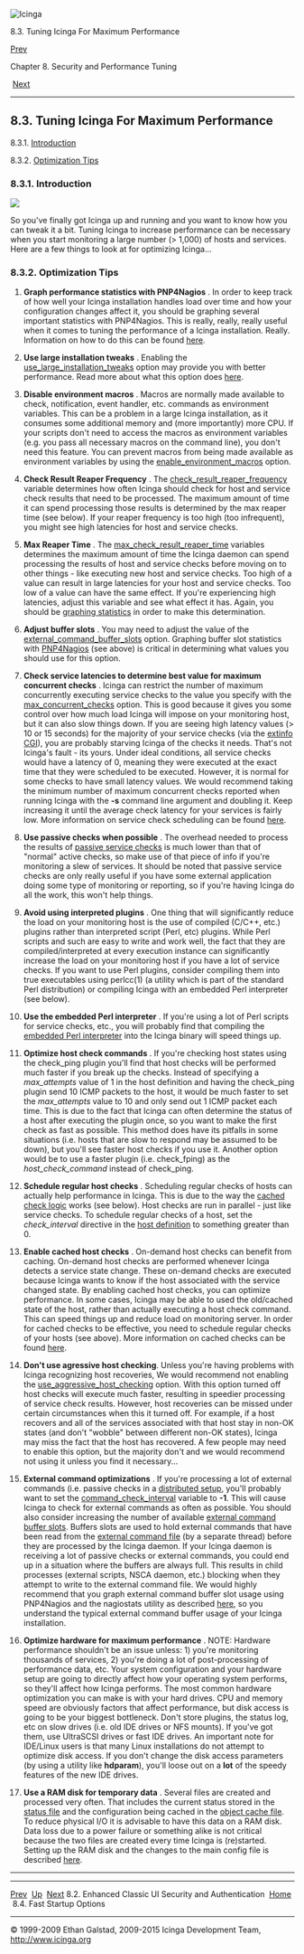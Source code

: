 ![Icinga](../images/logofullsize.png "Icinga")

8.3. Tuning Icinga For Maximum Performance

[Prev](cgisecurity.md) 

Chapter 8. Security and Performance Tuning

 [Next](faststartup.md)

* * * * *

8.3. Tuning Icinga For Maximum Performance
------------------------------------------

8.3.1. [Introduction](tuning.md#introduction)

8.3.2. [Optimization Tips](tuning.md#optimizationtips)

### 8.3.1. Introduction

![](../images/tuning.png)

So you've finally got Icinga up and running and you want to know how you
can tweak it a bit. Tuning Icinga to increase performance can be
necessary when you start monitoring a large number (\> 1,000) of hosts
and services. Here are a few things to look at for optimizing Icinga...

### 8.3.2. Optimization Tips

1.  **Graph performance statistics with PNP4Nagios** . In order to keep
    track of how well your Icinga installation handles load over time
    and how your configuration changes affect it, you should be graphing
    several important statistics with PNP4Nagios. This is really,
    really, really useful when it comes to tuning the performance of a
    Icinga installation. Really. Information on how to do this can be
    found
    [here](perfgraphs.md "8.7. Graphing Performance Info With PNP4Nagios").

2.  **Use large installation tweaks** . Enabling the
    [use\_large\_installation\_tweaks](configmain.md#configmain-use_large_installation_tweaks)
    option may provide you with better performance. Read more about what
    this option does
    [here](largeinstalltweaks.md "8.5. Large Installation Tweaks").

3.  **Disable environment macros** . Macros are normally made available
    to check, notification, event handler, etc. commands as environment
    variables. This can be a problem in a large Icinga installation, as
    it consumes some additional memory and (more importantly) more CPU.
    If your scripts don't need to access the macros as environment
    variables (e.g. you pass all necessary macros on the command line),
    you don't need this feature. You can prevent macros from being made
    available as environment variables by using the
    [enable\_environment\_macros](configmain.md#configmain-enable_environment_macros)
    option.

4.  **Check Result Reaper Frequency** . The
    [check\_result\_reaper\_frequency](configmain.md#configmain-check_result_reaper_frequency)
    variable determines how often Icinga should check for host and
    service check results that need to be processed. The maximum amount
    of time it can spend processing those results is determined by the
    max reaper time (see below). If your reaper frequency is too high
    (too infrequent), you might see high latencies for host and service
    checks.

5.  **Max Reaper Time** . The
    [max\_check\_result\_reaper\_time](configmain.md#configmain-max_check_result_reaper_time)
    variables determines the maximum amount of time the Icinga daemon
    can spend processing the results of host and service checks before
    moving on to other things - like executing new host and service
    checks. Too high of a value can result in large latencies for your
    host and service checks. Too low of a value can have the same
    effect. If you're experiencing high latencies, adjust this variable
    and see what effect it has. Again, you should be [graphing
    statistics](perfgraphs.md "8.7. Graphing Performance Info With PNP4Nagios")
    in order to make this determination.

6.  **Adjust buffer slots** . You may need to adjust the value of the
    [external\_command\_buffer\_slots](configmain.md#configmain-external_command_buffer_slots)
    option. Graphing buffer slot statistics with
    [PNP4Nagios](perfgraphs.md "8.7. Graphing Performance Info With PNP4Nagios")
    (see above) is critical in determining what values you should use
    for this option.

7.  **Check service latencies to determine best value for maximum
    concurrent checks** . Icinga can restrict the number of maximum
    concurrently executing service checks to the value you specify with
    the
    [max\_concurrent\_checks](configmain.md#configmain-max_concurrent_checks)
    option. This is good because it gives you some control over how much
    load Icinga will impose on your monitoring host, but it can also
    slow things down. If you are seeing high latency values (\> 10 or 15
    seconds) for the majority of your service checks (via the [extinfo
    CGI](cgis.md#cgis-extinfo_cgi)), you are probably starving Icinga
    of the checks it needs. That's not Icinga's fault - its yours. Under
    ideal conditions, all service checks would have a latency of 0,
    meaning they were executed at the exact time that they were
    scheduled to be executed. However, it is normal for some checks to
    have small latency values. We would recommend taking the minimum
    number of maximum concurrent checks reported when running Icinga
    with the **-s** command line argument and doubling it. Keep
    increasing it until the average check latency for your services is
    fairly low. More information on service check scheduling can be
    found
    [here](checkscheduling.md "7.23. Service and Host Check Scheduling").

8.  **Use passive checks when possible** . The overhead needed to
    process the results of [passive service
    checks](passivechecks.md "5.7. Passive Checks") is much lower than
    that of "normal" active checks, so make use of that piece of info if
    you're monitoring a slew of services. It should be noted that
    passive service checks are only really useful if you have some
    external application doing some type of monitoring or reporting, so
    if you're having Icinga do all the work, this won't help things.

9.  **Avoid using interpreted plugins** . One thing that will
    significantly reduce the load on your monitoring host is the use of
    compiled (C/C++, etc.) plugins rather than interpreted script (Perl,
    etc) plugins. While Perl scripts and such are easy to write and work
    well, the fact that they are compiled/interpreted at every execution
    instance can significantly increase the load on your monitoring host
    if you have a lot of service checks. If you want to use Perl
    plugins, consider compiling them into true executables using
    perlcc(1) (a utility which is part of the standard Perl
    distribution) or compiling Icinga with an embedded Perl interpreter
    (see below).

10. **Use the embedded Perl interpreter** . If you're using a lot of
    Perl scripts for service checks, etc., you will probably find that
    compiling the [embedded Perl
    interpreter](embeddedperl.md "7.18. Using The Embedded Perl Interpreter")
    into the Icinga binary will speed things up.

11. **Optimize host check commands** . If you're checking host states
    using the check\_ping plugin you'll find that host checks will be
    performed much faster if you break up the checks. Instead of
    specifying a *max\_attempts* value of 1 in the host definition and
    having the check\_ping plugin send 10 ICMP packets to the host, it
    would be much faster to set the *max\_attempts* value to 10 and only
    send out 1 ICMP packet each time. This is due to the fact that
    Icinga can often determine the status of a host after executing the
    plugin once, so you want to make the first check as fast as
    possible. This method does have its pitfalls in some situations
    (i.e. hosts that are slow to respond may be assumed to be down), but
    you'll see faster host checks if you use it. Another option would be
    to use a faster plugin (i.e. check\_fping) as the
    *host\_check\_command* instead of check\_ping.

12. **Schedule regular host checks** . Scheduling regular checks of
    hosts can actually help performance in Icinga. This is due to the
    way the [cached check
    logic](cachedchecks.md "7.21. Cached Checks") works (see below).
    Host checks are run in parallel - just like service checks. To
    schedule regular checks of a host, set the *check\_interval*
    directive in the [host
    definition](objectdefinitions.md#objectdefinitions-host) to
    something greater than 0.

13. **Enable cached host checks** . On-demand host checks can benefit
    from caching. On-demand host checks are performed whenever Icinga
    detects a service state change. These on-demand checks are executed
    because Icinga wants to know if the host associated with the service
    changed state. By enabling cached host checks, you can optimize
    performance. In some cases, Icinga may be able to used the
    old/cached state of the host, rather than actually executing a host
    check command. This can speed things up and reduce load on
    monitoring server. In order for cached checks to be effective, you
    need to schedule regular checks of your hosts (see above). More
    information on cached checks can be found
    [here](cachedchecks.md "7.21. Cached Checks").

14. **Don't use agressive host checking**. Unless you're having problems
    with Icinga recognizing host recoveries, We would recommend not
    enabling the
    [use\_aggressive\_host\_checking](configmain.md#configmain-use_agressive_host_checking)
    option. With this option turned off host checks will execute much
    faster, resulting in speedier processing of service check results.
    However, host recoveries can be missed under certain circumstances
    when this it turned off. For example, if a host recovers and all of
    the services associated with that host stay in non-OK states (and
    don't "wobble" between different non-OK states), Icinga may miss the
    fact that the host has recovered. A few people may need to enable
    this option, but the majority don't and we would recommend not using
    it unless you find it necessary...

15. **External command optimizations** . If you're processing a lot of
    external commands (i.e. passive checks in a [distributed
    setup](distributed.md "7.6. Distributed Monitoring"), you'll
    probably want to set the
    [command\_check\_interval](configmain.md#configmain-command_check_interval)
    variable to **-1**. This will cause Icinga to check for external
    commands as often as possible. You should also consider increasing
    the number of available [external command buffer
    slots](configmain.md#configmain-external_command_buffer_slots).
    Buffers slots are used to hold external commands that have been read
    from the [external command
    file](configmain.md#configmain-command_file) (by a separate
    thread) before they are processed by the Icinga daemon. If your
    Icinga daemon is receiving a lot of passive checks or external
    commands, you could end up in a situation where the buffers are
    always full. This results in child processes (external scripts, NSCA
    daemon, etc.) blocking when they attempt to write to the external
    command file. We would highly recommend that you graph external
    command buffer slot usage using PNP4Nagios and the nagiostats
    utility as described
    [here](perfgraphs.md "8.7. Graphing Performance Info With PNP4Nagios"),
    so you understand the typical external command buffer usage of your
    Icinga installation.

16. **Optimize hardware for maximum performance** . NOTE: Hardware
    performance shouldn't be an issue unless: 1) you're monitoring
    thousands of services, 2) you're doing a lot of post-processing of
    performance data, etc. Your system configuration and your hardware
    setup are going to directly affect how your operating system
    performs, so they'll affect how Icinga performs. The most common
    hardware optimization you can make is with your hard drives. CPU and
    memory speed are obviously factors that affect performance, but disk
    access is going to be your biggest bottleneck. Don't store plugins,
    the status log, etc on slow drives (i.e. old IDE drives or NFS
    mounts). If you've got them, use UltraSCSI drives or fast IDE
    drives. An important note for IDE/Linux users is that many Linux
    installations do not attempt to optimize disk access. If you don't
    change the disk access parameters (by using a utility like
    **hdparam**), you'll loose out on a **lot** of the speedy features
    of the new IDE drives.

17. **Use a RAM disk for temporary data** . Several files are created
    and processed very often. That includes the current status stored in
    the [status file](configmain.md#configmain-status_file) and the
    configuration being cached in the [object cache
    file](configmain.md#configmain-object_cache_file). To reduce
    physical I/O it is advisable to have this data on a RAM disk. Data
    loss due to a power failure or something alike is not critical
    because the two files are created every time Icinga is (re)started.
    Setting up the RAM disk and the changes to the main config file is
    described [here](temp_data.md "8.8. Temporary Data").

* * * * *

  ------------------------------------------------------- -------------------- ----------------------------
  [Prev](cgisecurity.md)                                [Up](ch08.md)       [Next](faststartup.md)
  8.2. Enhanced Classic UI Security and Authentication    [Home](index.md)    8.4. Fast Startup Options
  ------------------------------------------------------- -------------------- ----------------------------

© 1999-2009 Ethan Galstad, 2009-2015 Icinga Development Team,
http://www.icinga.org

